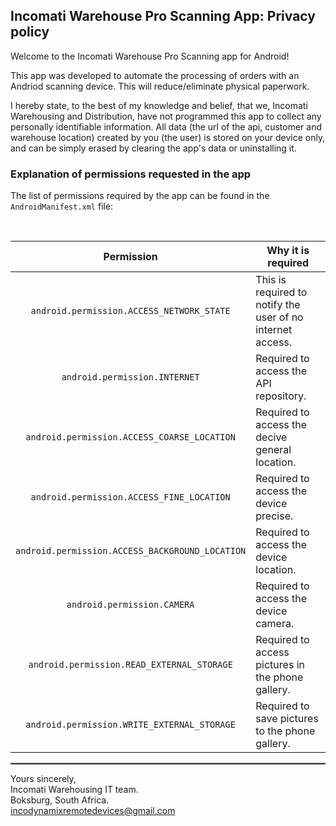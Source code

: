 ## Incomati Warehouse Pro Scanning App: Privacy policy

Welcome to the Incomati Warehouse Pro Scanning app for Android!

This app was developed to automate the processing of orders with an Andriod scanning device. This will reduce/eliminate physical paperwork.

I hereby state, to the best of my knowledge and belief, that we, Incomati Warehousing and Distribution, have not programmed this app to collect any personally identifiable information. All data (the url of the api, customer and warehouse location) created by you (the user) is stored on your device only, and can be simply erased by clearing the app's data or uninstalling it.

### Explanation of permissions requested in the app

The list of permissions required by the app can be found in the `AndroidManifest.xml` file:

<br/>

| Permission | Why it is required |
| :---: | --- |
| `android.permission.ACCESS_NETWORK_STATE` | This is required to notify the user of no internet access. |
| `android.permission.INTERNET` | Required to access the API repository. |
| `android.permission.ACCESS_COARSE_LOCATION` | Required to access the decive general location. |
| `android.permission.ACCESS_FINE_LOCATION` | Required to access the device precise. |
| `android.permission.ACCESS_BACKGROUND_LOCATION` | Required to access the device location. |
| `android.permission.CAMERA` | Required to access the device camera. |
| `android.permission.READ_EXTERNAL_STORAGE` | Required to access pictures in the phone gallery. |
| `android.permission.WRITE_EXTERNAL_STORAGE` | Required to save pictures to the phone gallery. |

 <hr style="border:1px solid gray">


Yours sincerely,  
Incomati Warehousing IT team.  
Boksburg, South Africa.  
incodynamixremotedevices@gmail.com
